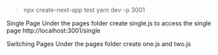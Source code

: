 > npx create-next-app test
> yarn dev -p 3001

Single Page
Under the pages folder create single.js
to access the single page
http://localhost:3001/single

Switching Pages
Under the pages folder create one.js and two.js
